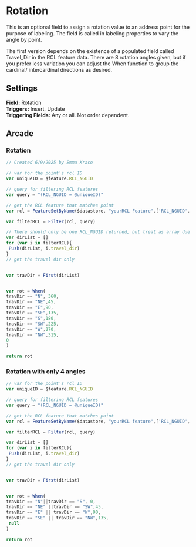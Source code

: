 # Rotation
This is an optional field to assign a rotation value to an address point for the purpose of labeling. The 
field is called in labeling properties to vary the angle by point.

The first version depends on the existence of a populated field called Travel_Dir in the RCL feature data. 
There are 8 rotation angles given, but if you prefer less variation you can adjust the When function to 
group the cardinal/ intercardinal directions as desired. 

## Settings
**Field:** Rotation  
**Triggers:** Insert, Update   
**Triggering Fields:** Any or all. Not order dependent.  

## Arcade 

### Rotation
```js
// Created 6/9/2025 by Emma Kraco

// var for the point's rcl ID
var uniqueID = $feature.RCL_NGUID

// query for filtering RCL features
var query = "(RCL_NGUID = @uniqueID)"

// get the RCL feature that matches point
var rcl = FeatureSetByName($datastore, "yourRCL Feature",['RCL_NGUID', 'TravelDir'], true)

var filterRCL = Filter(rcl, query)

// There should only be one RCL_NGUID returned, but treat as array due to nature of FeatureSet functions
var dirList = []
for (var i in filterRCL){
 Push(dirList, i.travel_dir)
}
// get the travel dir only


var travDir = First(dirList)


var rot = When(
travDir == "N", 360,
travDir == "NE",45,
travDir == "E",90,
travDir == "SE",135,
travDir == "S",180,
travDir == "SW",225,
travDir == "W",270,
travDir == "NW",315,
0
)

return rot


```

### Rotation with only 4 angles

```js
// var for the point's rcl ID
var uniqueID = $feature.RCL_NGUID

// query for filtering RCL features
var query = "(RCL_NGUID = @uniqueID)"

// get the RCL feature that matches point
var rcl = FeatureSetByName($datastore, "yourRCL feature",['RCL_NGUID', 'travel_dir'], true)

var filterRCL = Filter(rcl, query)

var dirList = []
for (var i in filterRCL){
 Push(dirList, i.travel_dir)
}
// get the travel dir only


var travDir = First(dirList)


var rot = When(
travDir == "N"||travDir == "S", 0,
travDir == "NE" ||travDir == "SW",45,
travDir == "E" || travDir == "W",90,
travDir == "SE" || travDir == "NW",135,
 null
)

return rot
```